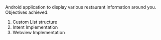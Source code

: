Android application to display various restaurant information around you.
Objectives achieved:
1. Custom List structure
2. Intent Implementation
3. Webview Implementation
